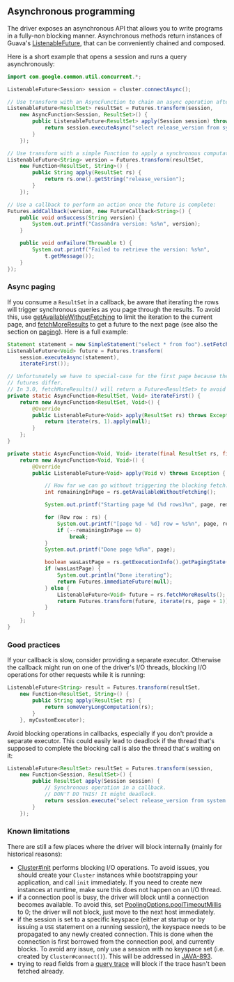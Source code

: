 ## Asynchronous programming

The driver exposes an asynchronous API that allows you to write programs
in a fully-non blocking manner. Asynchronous methods return instances of
Guava's [ListenableFuture], that can be conveniently chained and
composed.

Here is a short example that opens a session and runs a query
asynchronously:

```java
import com.google.common.util.concurrent.*;

ListenableFuture<Session> session = cluster.connectAsync();

// Use transform with an AsyncFunction to chain an async operation after another:
ListenableFuture<ResultSet> resultSet = Futures.transform(session,
    new AsyncFunction<Session, ResultSet>() {
        public ListenableFuture<ResultSet> apply(Session session) throws Exception {
            return session.executeAsync("select release_version from system.local");
        }
    });

// Use transform with a simple Function to apply a synchronous computation on the result:
ListenableFuture<String> version = Futures.transform(resultSet,
    new Function<ResultSet, String>() {
        public String apply(ResultSet rs) {
            return rs.one().getString("release_version");
        }
    });

// Use a callback to perform an action once the future is complete:
Futures.addCallback(version, new FutureCallback<String>() {
    public void onSuccess(String version) {
        System.out.printf("Cassandra version: %s%n", version);
    }

    public void onFailure(Throwable t) {
        System.out.printf("Failed to retrieve the version: %s%n",
            t.getMessage());
    }
});
```

### Async paging

If you consume a `ResultSet` in a callback, be aware that iterating the
rows will trigger synchronous queries as you page through the results.
To avoid this, use [getAvailableWithoutFetching] to limit the iteration
to the current page, and [fetchMoreResults] to get a future to the next
page (see also the section on [paging](../paging/)).
Here is a full example:

[getAvailableWithoutFetching]: http://docs.datastax.com/en/drivers/java/2.1/com/datastax/driver/core/ResultSet.html#getAvailableWithoutFetching--
[fetchMoreResults]: http://docs.datastax.com/en/drivers/java/2.1/com/datastax/driver/core/ResultSet.html#fetchMoreResults--

```java
Statement statement = new SimpleStatement("select * from foo").setFetchSize(20);
ListenableFuture<Void> future = Futures.transform(
    session.executeAsync(statement),
    iterateFirst());

// Unfortunately we have to special-case for the first page because the signatures of the
// futures differ.
// In 3.0, fetchMoreResults() will return a Future<ResultSet> to avoid this.
private static AsyncFunction<ResultSet, Void> iterateFirst() {
    return new AsyncFunction<ResultSet, Void>() {
        @Override
        public ListenableFuture<Void> apply(ResultSet rs) throws Exception {
            return iterate(rs, 1).apply(null);
        }
    };
}

private static AsyncFunction<Void, Void> iterate(final ResultSet rs, final int page) {
    return new AsyncFunction<Void, Void>() {
        @Override
        public ListenableFuture<Void> apply(Void v) throws Exception {

            // How far we can go without triggering the blocking fetch:
            int remainingInPage = rs.getAvailableWithoutFetching();

            System.out.printf("Starting page %d (%d rows)%n", page, remainingInPage);

            for (Row row : rs) {
                System.out.printf("[page %d - %d] row = %s%n", page, remainingInPage, row);
                if (--remainingInPage == 0)
                    break;
            }
            System.out.printf("Done page %d%n", page);

            boolean wasLastPage = rs.getExecutionInfo().getPagingState() == null;
            if (wasLastPage) {
                System.out.println("Done iterating");
                return Futures.immediateFuture(null);
            } else {
                ListenableFuture<Void> future = rs.fetchMoreResults();
                return Futures.transform(future, iterate(rs, page + 1));
            }
        }
    };
}
```

### Good practices

If your callback is slow, consider providing a separate executor.
Otherwise the callback might run on one of the driver's I/O threads,
blocking I/O operations for other requests while it is running:

```java
ListenableFuture<String> result = Futures.transform(resultSet,
    new Function<ResultSet, String>() {
        public String apply(ResultSet rs) {
            return someVeryLongComputation(rs);
        }
    }, myCustomExecutor);
```

Avoid blocking operations in callbacks, especially if you don't provide
a separate executor. This could easily lead to deadlock if the thread
that's supposed to complete the blocking call is also the thread that's
waiting on it:

```java
ListenableFuture<ResultSet> resultSet = Futures.transform(session,
    new Function<Session, ResultSet>() {
        public ResultSet apply(Session session) {
            // Synchronous operation in a callback.
            // DON'T DO THIS! It might deadlock.
            return session.execute("select release_version from system.local");
        }
    });
```

### Known limitations

There are still a few places where the driver will block internally
(mainly for historical reasons):

* [Cluster#init][init] performs blocking I/O operations. To avoid
  issues, you should create your `Cluster` instances while bootstrapping
  your application, and call `init` immediately. If you need to create new
  instances at runtime, make sure this does not happen on an I/O thread.
* if a connection pool is busy, the driver will block until a connection
  becomes available. To avoid this, set
  [PoolingOptions.poolTimeoutMillis][setPoolTimeoutMillis] to 0; the
  driver will not block, just move to the next host immediately.
* if the session is set to a specific keyspace (either at startup or by
  issuing a `USE` statement on a running session), the keyspace needs to
  be propagated to any newly created connection. This is done when the
  connection is first borrowed from the connection pool, and currently
  blocks. To avoid any issue, only use a session with no keyspace set
  (i.e. created by `Cluster#connect()`). This will be addressed in
  [JAVA-893](https://datastax-oss.atlassian.net/browse/JAVA-893).
* trying to read fields from a [query trace] will block if the trace
  hasn't been fetched already.

[ListenableFuture]: https://code.google.com/p/guava-libraries/wiki/ListenableFutureExplained
[init]: http://docs.datastax.com/en/drivers/java/2.1/com/datastax/driver/core/Cluster.html#init--
[setPoolTimeoutMillis]: http://docs.datastax.com/en/drivers/java/2.1/com/datastax/driver/core/PoolingOptions.html#setPoolTimeoutMillis-int-
[query trace]: http://docs.datastax.com/en/drivers/java/2.1/com/datastax/driver/core/QueryTrace.html
